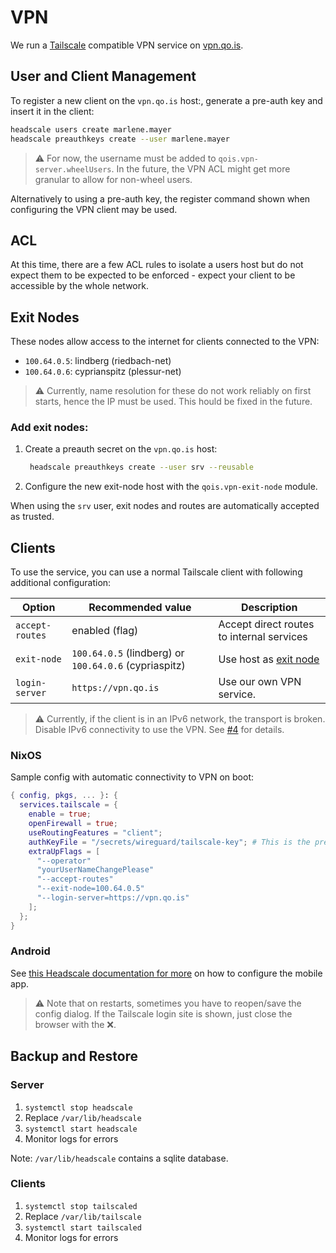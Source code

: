 # VPN

We run a [Tailscale](https://tailscale.com) compatible VPN service on [vpn.qo.is](https://vpn.qo.is).

## User and Client Management

To register a new client on the `vpn.qo.is` host:, generate a pre-auth key and insert it in the client:

```bash
headscale users create marlene.mayer
headscale preauthkeys create --user marlene.mayer
```

> ⚠️ For now, the username must be added to `qois.vpn-server.wheelUsers`.
> In the future, the VPN ACL might get more granular to allow for non-wheel users.

Alternatively to using a pre-auth key, the register command shown when configuring the VPN client may be used.

## ACL

At this time, there are a few ACL rules to isolate a users host but do not expect them to be expected to be enforced - expect your client to be accessible by the whole network.

## Exit Nodes

These nodes allow access to the internet for clients connected to the VPN:

- `100.64.0.5`: lindberg (riedbach-net)
- `100.64.0.6`: cyprianspitz (plessur-net)

> ⚠️ Currently, name resolution for these do not work reliably on first starts, hence the IP must be used. This hould be fixed in the future.


### Add exit nodes:

1. Create a preauth secret on the `vpn.qo.is` host:
   ```bash
    headscale preauthkeys create --user srv --reusable
    ```
2. Configure the new exit-node host with the `qois.vpn-exit-node` module.

When using the `srv` user, exit nodes and routes are automatically accepted as trusted.

## Clients

To use the service, you can use a normal Tailscale client with following additional configuration:

| Option | Recommended value | Description |
|--------|-------------------|-------------|
| `accept-routes` | enabled (flag) | Accept direct routes to internal services |
| `exit-node` | `100.64.0.5` (lindberg) or `100.64.0.6` (cypriaspitz) | Use host as [exit node](#exit-nodes) |
| `login-server` | `https://vpn.qo.is` | Use our own VPN service. |


> ⚠️ Currently, if the client is in an IPv6 network, the transport is broken.
> Disable IPv6 connectivity to use the VPN.
>  See [#4](https://git.qo.is/qo.is/infrastructure/issues/4) for details.


### NixOS

Sample config with automatic connectivity to VPN on boot:

```nix
{ config, pkgs, ... }: {
  services.tailscale = {
    enable = true;
    openFirewall = true;
    useRoutingFeatures = "client";
    authKeyFile = "/secrets/wireguard/tailscale-key"; # This is the pre-auth secret. Make sure it's only accessible by root.
    extraUpFlags = [
      "--operator"
      "yourUserNameChangePlease"
      "--accept-routes"
      "--exit-node=100.64.0.5"
      "--login-server=https://vpn.qo.is"
    ];
  };
}
```

### Android

See [this Headscale documentation for more](https://headscale.net/stable/usage/connect/android/) on how to configure the mobile app.

> ⚠️ Note that on restarts, sometimes you have to reopen/save the config dialog.
> If the Tailscale login site is shown, just close the browser with the ❌.

## Backup and Restore

### Server

1. `systemctl stop headscale`
2. Replace `/var/lib/headscale`
3. `systemctl start headscale`
4. Monitor logs for errors

Note: `/var/lib/headscale` contains a sqlite database.

### Clients

1. `systemctl stop tailscaled`
2. Replace `/var/lib/tailscale`
3. `systemctl start tailscaled`
4. Monitor logs for errors
